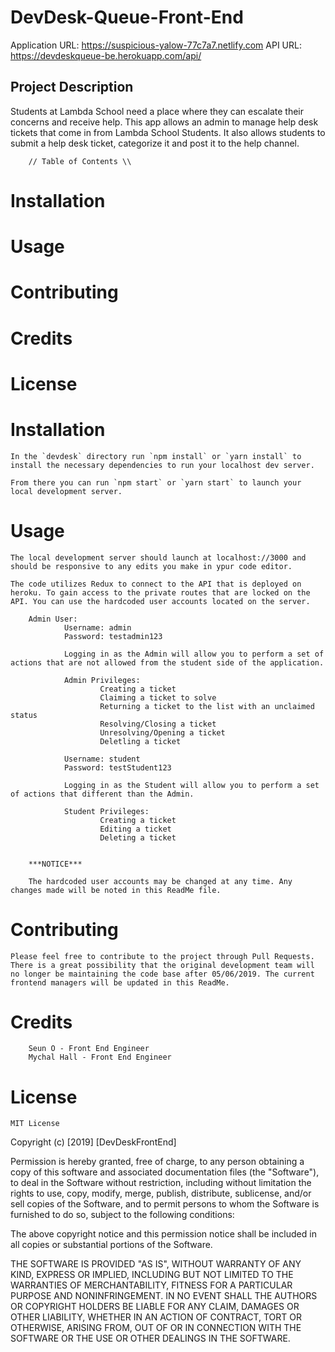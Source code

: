 # DevDesk-Queue-Front-End

Application URL: https://suspicious-yalow-77c7a7.netlify.com
API URL: https://devdeskqueue-be.herokuapp.com/api/

## Project Description 
Students at Lambda School need a place where they can escalate their concerns and receive help. This app allows an admin to manage help desk tickets that come in from Lambda School Students. It also allows students to submit a help desk ticket, categorize it and post it to the help channel.


        // Table of Contents \\

# Installation

# Usage

# Contributing

# Credits

# License


# Installation

    In the `devdesk` directory run `npm install` or `yarn install` to install the necessary dependencies to run your localhost dev server.

    From there you can run `npm start` or `yarn start` to launch your local development server.

# Usage

    The local development server should launch at localhost://3000 and should be responsive to any edits you make in ypur code editor.

    The code utilizes Redux to connect to the API that is deployed on heroku. To gain access to the private routes that are locked on the API. You can use the hardcoded user accounts located on the server.
```
    Admin User:
            Username: admin
            Password: testadmin123

            Logging in as the Admin will allow you to perform a set of actions that are not allowed from the student side of the application. 
            
            Admin Privileges:
                    Creating a ticket
                    Claiming a ticket to solve
                    Returning a ticket to the list with an unclaimed status
                    Resolving/Closing a ticket
                    Unresolving/Opening a ticket
                    Deletling a ticket

            Username: student
            Password: testStudent123

            Logging in as the Student will allow you to perform a set of actions that different than the Admin.

            Student Privileges:
                    Creating a ticket
                    Editing a ticket
                    Deleting a ticket
    
    
    ***NOTICE***
    
    The hardcoded user accounts may be changed at any time. Any changes made will be noted in this ReadMe file. 
```
# Contributing

    Please feel free to contribute to the project through Pull Requests. There is a great possibility that the original development team will no longer be maintaining the code base after 05/06/2019. The current frontend managers will be updated in this ReadMe.

# Credits
```
    Seun O - Front End Engineer
    Mychal Hall - Front End Engineer
```

# License

    MIT License

Copyright (c) [2019] [DevDeskFrontEnd]

Permission is hereby granted, free of charge, to any person obtaining a copy
of this software and associated documentation files (the "Software"), to deal
in the Software without restriction, including without limitation the rights
to use, copy, modify, merge, publish, distribute, sublicense, and/or sell
copies of the Software, and to permit persons to whom the Software is
furnished to do so, subject to the following conditions:

The above copyright notice and this permission notice shall be included in all
copies or substantial portions of the Software.

THE SOFTWARE IS PROVIDED "AS IS", WITHOUT WARRANTY OF ANY KIND, EXPRESS OR
IMPLIED, INCLUDING BUT NOT LIMITED TO THE WARRANTIES OF MERCHANTABILITY,
FITNESS FOR A PARTICULAR PURPOSE AND NONINFRINGEMENT. IN NO EVENT SHALL THE
AUTHORS OR COPYRIGHT HOLDERS BE LIABLE FOR ANY CLAIM, DAMAGES OR OTHER
LIABILITY, WHETHER IN AN ACTION OF CONTRACT, TORT OR OTHERWISE, ARISING FROM,
OUT OF OR IN CONNECTION WITH THE SOFTWARE OR THE USE OR OTHER DEALINGS IN THE
SOFTWARE.
